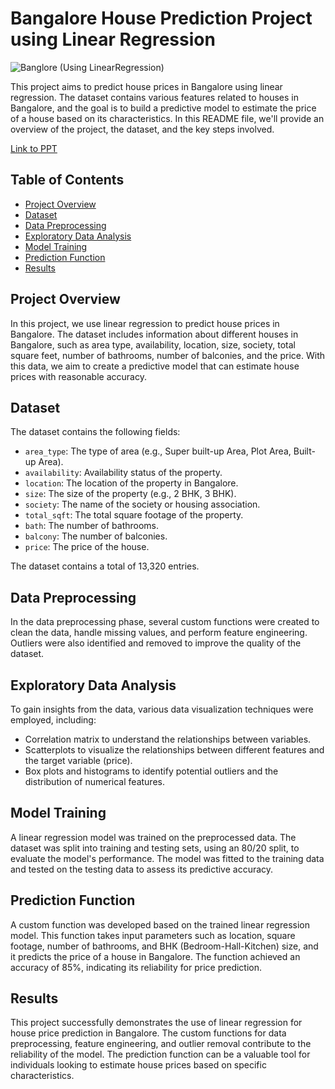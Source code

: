# Bangalore House Prediction Project using Linear Regression

![Banglore](https://github.com/ishikawa-yui/Bangalore_house_price_pred_using_LinearRegression/assets/71602299/228e47c3-21b2-4c02-97f1-99e892e7c25f)
(Using LinearRegression)

This project aims to predict house prices in Bangalore using linear regression. The dataset contains various features related to houses in Bangalore, and the goal is to build a predictive model to estimate the price of a house based on its characteristics. In this README file, we'll provide an overview of the project, the dataset, and the key steps involved.

[Link to PPT](https://my.visme.co/view/31o307pe-ml-project#s1)

## Table of Contents
- [Project Overview](#project-overview)
- [Dataset](#dataset)
- [Data Preprocessing](#data-preprocessing)
- [Exploratory Data Analysis](#exploratory-data-analysis)
- [Model Training](#model-training)
- [Prediction Function](#prediction-function)
- [Results](#results)

## Project Overview
In this project, we use linear regression to predict house prices in Bangalore. The dataset includes information about different houses in Bangalore, such as area type, availability, location, size, society, total square feet, number of bathrooms, number of balconies, and the price. With this data, we aim to create a predictive model that can estimate house prices with reasonable accuracy.

## Dataset
The dataset contains the following fields:
- `area_type`: The type of area (e.g., Super built-up Area, Plot Area, Built-up Area).
- `availability`: Availability status of the property.
- `location`: The location of the property in Bangalore.
- `size`: The size of the property (e.g., 2 BHK, 3 BHK).
- `society`: The name of the society or housing association.
- `total_sqft`: The total square footage of the property.
- `bath`: The number of bathrooms.
- `balcony`: The number of balconies.
- `price`: The price of the house.

The dataset contains a total of 13,320 entries.

## Data Preprocessing
In the data preprocessing phase, several custom functions were created to clean the data, handle missing values, and perform feature engineering. Outliers were also identified and removed to improve the quality of the dataset.

## Exploratory Data Analysis
To gain insights from the data, various data visualization techniques were employed, including:
- Correlation matrix to understand the relationships between variables.
- Scatterplots to visualize the relationships between different features and the target variable (price).
- Box plots and histograms to identify potential outliers and the distribution of numerical features.

## Model Training
A linear regression model was trained on the preprocessed data. The dataset was split into training and testing sets, using an 80/20 split, to evaluate the model's performance. The model was fitted to the training data and tested on the testing data to assess its predictive accuracy.

## Prediction Function
A custom function was developed based on the trained linear regression model. This function takes input parameters such as location, square footage, number of bathrooms, and BHK (Bedroom-Hall-Kitchen) size, and it predicts the price of a house in Bangalore. The function achieved an accuracy of 85%, indicating its reliability for price prediction.

## Results
This project successfully demonstrates the use of linear regression for house price prediction in Bangalore. The custom functions for data preprocessing, feature engineering, and outlier removal contribute to the reliability of the model. The prediction function can be a valuable tool for individuals looking to estimate house prices based on specific characteristics.
